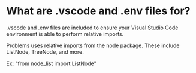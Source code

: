 # What are .vscode and .env files for?
.vscode and .env files are included to ensure your Visual Studio Code environment is able to perform relative imports.

Problems uses relative imports from the node package. These include ListNode, TreeNode, and more.

Ex: "from node_list import ListNode"
